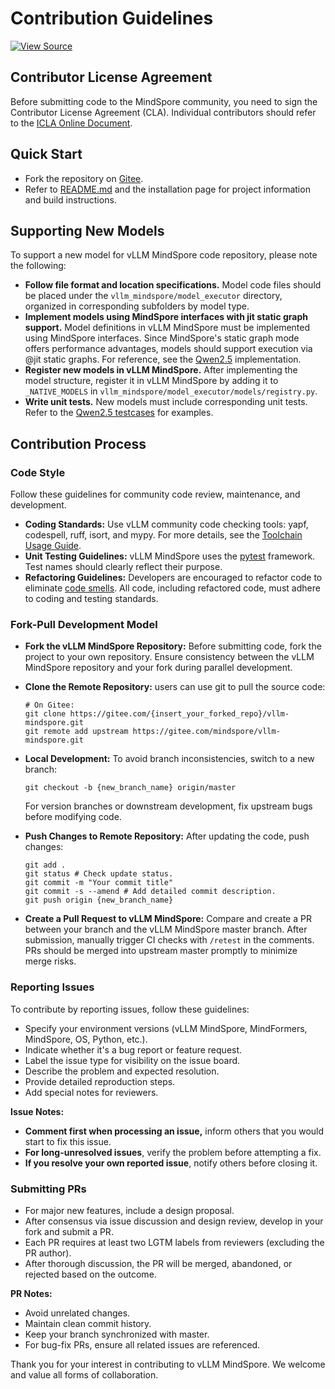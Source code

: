 # Contribution Guidelines

[![View Source](https://mindspore-website.obs.cn-north-4.myhuaweicloud.com/website-images/master/resource/_static/logo_source_en.svg)](https://gitee.com/mindspore/docs/blob/master/docs/vllm_mindspore/docs/source_en/developer_guide/contributing.md)

## Contributor License Agreement

Before submitting code to the MindSpore community, you need to sign the Contributor License Agreement (CLA). Individual contributors should refer to the [ICLA Online Document](https://www.mindspore.cn/icla).

## Quick Start

- Fork the repository on [Gitee](https://gitee.com/mindspore/vllm-mindspore).
- Refer to [README.md](https://gitee.com/mindspore/vllm-mindspore/blob/master/README.md) and the installation page for project information and build instructions.

## Supporting New Models

To support a new model for vLLM MindSpore code repository, please note the following:

- **Follow file format and location specifications.** Model code files should be placed under the `vllm_mindspore/model_executor` directory, organized in corresponding subfolders by model type.
- **Implement models using MindSpore interfaces with jit static graph support.** Model definitions in vLLM MindSpore must be implemented using MindSpore interfaces. Since MindSpore's static graph mode offers performance advantages, models should support execution via @jit static graphs. For reference, see the [Qwen2.5](https://gitee.com/mindspore/vllm-mindspore/blob/master/vllm_mindspore/model_executor/models/qwen2.py) implementation.
- **Register new models in vLLM MindSpore.** After implementing the model structure, register it in vLLM MindSpore by adding it to `_NATIVE_MODELS` in `vllm_mindspore/model_executor/models/registry.py`.
- **Write unit tests.** New models must include corresponding unit tests. Refer to the [Qwen2.5 testcases](https://gitee.com/mindspore/vllm-mindspore/blob/master/tests/st/python/test_vllm_qwen_7b.py) for examples.

## Contribution Process

### Code Style

Follow these guidelines for community code review, maintenance, and development.

- **Coding Standards:** Use vLLM community code checking tools: yapf, codespell, ruff, isort, and mypy. For more details, see the [Toolchain Usage Guide](https://gitee.com/mindspore/vllm-mindspore/blob/master/codecheck_toolkits/README.md).
- **Unit Testing Guidelines:** vLLM MindSpore uses the [pytest](http://www.pytest.org/en/latest/) framework. Test names should clearly reflect their purpose.
- **Refactoring Guidelines:** Developers are encouraged to refactor code to eliminate [code smells](https://en.wikipedia.org/wiki/Code_smell). All code, including refactored code, must adhere to coding and testing standards.

### Fork-Pull Development Model

- **Fork the vLLM MindSpore Repository:** Before submitting code, fork the project to your own repository. Ensure consistency between the vLLM MindSpore repository and your fork during parallel development.

- **Clone the Remote Repository:** users can use git to pull the source code:

  ```shell
  # On Gitee:
  git clone https://gitee.com/{insert_your_forked_repo}/vllm-mindspore.git
  git remote add upstream https://gitee.com/mindspore/vllm-mindspore.git
  ```

- **Local Development:** To avoid branch inconsistencies, switch to a new branch:

  ```shell
  git checkout -b {new_branch_name} origin/master
  ```

  For version branches or downstream development, fix upstream bugs before modifying code.
- **Push Changes to Remote Repository:** After updating the code, push changes:

  ```shell
  git add .
  git status # Check update status.
  git commit -m "Your commit title"
  git commit -s --amend # Add detailed commit description.
  git push origin {new_branch_name}
  ```

- **Create a Pull Request to vLLM MindSpore:** Compare and create a PR between your branch and the vLLM MindSpore master branch. After submission, manually trigger CI checks with `/retest` in the comments. PRs should be merged into upstream master promptly to minimize merge risks.

### Reporting Issues

To contribute by reporting issues, follow these guidelines:

- Specify your environment versions (vLLM MindSpore, MindFormers, MindSpore, OS, Python, etc.).
- Indicate whether it's a bug report or feature request.
- Label the issue type for visibility on the issue board.
- Describe the problem and expected resolution.
- Provide detailed reproduction steps.
- Add special notes for reviewers.

**Issue Notes:**

- **Comment first when processing an issue,** inform others that you would start to fix this issue.
- **For long-unresolved issues**, verify the problem before attempting a fix.
- **If you resolve your own reported issue**, notify others before closing it.

### Submitting PRs

- For major new features, include a design proposal.
- After consensus via issue discussion and design review, develop in your fork and submit a PR.
- Each PR requires at least two LGTM labels from reviewers (excluding the PR author).
- After thorough discussion, the PR will be merged, abandoned, or rejected based on the outcome.

**PR Notes:**

- Avoid unrelated changes.
- Maintain clean commit history.
- Keep your branch synchronized with master.
- For bug-fix PRs, ensure all related issues are referenced.

Thank you for your interest in contributing to vLLM MindSpore. We welcome and value all forms of collaboration.
